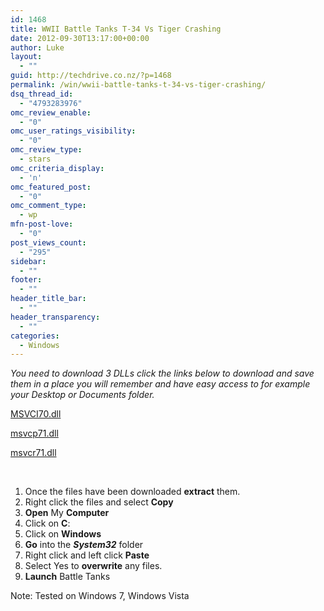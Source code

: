 ```yaml
---
id: 1468
title: WWII Battle Tanks T-34 Vs Tiger Crashing
date: 2012-09-30T13:17:00+00:00
author: Luke
layout:
  - ""
guid: http://techdrive.co.nz/?p=1468
permalink: /win/wwii-battle-tanks-t-34-vs-tiger-crashing/
dsq_thread_id:
  - "4793283976"
omc_review_enable:
  - "0"
omc_user_ratings_visibility:
  - "0"
omc_review_type:
  - stars
omc_criteria_display:
  - 'n'
omc_featured_post:
  - "0"
omc_comment_type:
  - wp
mfn-post-love:
  - "0"
post_views_count:
  - "295"
sidebar:
  - ""
footer:
  - ""
header_title_bar:
  - ""
header_transparency:
  - ""
categories:
  - Windows
---
```

_You need to download 3 DLLs click the links below to download and save them in a place you will remember and have easy access to for example your Desktop or Documents folder._

<a title="MSVCI70.DLL" href="http://www.dll-files.com/dllindex/dll-files.shtml?msvci70" target="_blank">MSVCI70.dll</a>

<a title="MSVCP71.DLL" href="http://www.dll-files.com/dllindex/dll-files.shtml?msvcp71" target="_blank">msvcp71.dll</a>

<a title="MSVCR71.DLL" href="http://www.dll-files.com/dllindex/dll-files.shtml?msvcr71" target="_blank">msvcr71.dll</a>

&nbsp;

<ol start="1">
  <li>
    Once the files have been downloaded <strong>extract</strong> them.
  </li>
  <li>
    Right click the files and select <strong>Copy</strong>
  </li>
  <li>
    <strong>Open</strong> My <strong>Computer</strong>
  </li>
  <li>
    Click on <strong>C</strong>:
  </li>
  <li>
    Click on <strong>Windows</strong>
  </li>
  <li>
    <strong>Go</strong> into the <strong><em>System32</em></strong> folder
  </li>
  <li>
    Right click and left click <strong>Paste</strong>
  </li>
  <li>
    Select Yes to <strong>overwrite</strong> any files.
  </li>
  <li>
    <strong>Launch</strong> Battle Tanks
  </li>
</ol>

Note: Tested on Windows 7, Windows Vista